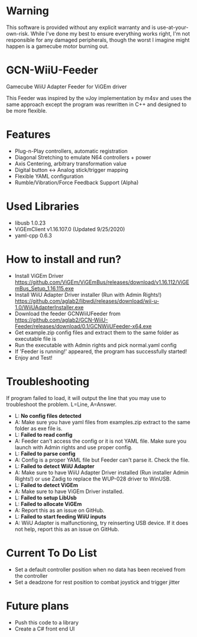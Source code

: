 # Warning
This software is provided without any explicit warranty and is use-at-your-own-risk. While I've done my best to ensure everything works right, I'm not responsible for any damaged peripherals, though the worst I imagine might happen is a gamecube motor burning out.

# GCN-WiiU-Feeder
Gamecube WiiU Adapter Feeder for ViGEm driver

This Feeder was inspired by the vJoy implementation by m4sv and uses the same approach except the program was rewritten in C++ and designed to be more flexible.

# Features
* Plug-n-Play controllers, automatic registration
* Diagonal Stretching to emulate N64 controllers + power
* Axis Centering, arbitrary transformation value
* Digital button <-> Analog stick/trigger mapping
* Flexible YAML configuration
* Rumble/Vibration/Force Feedback Support (Alpha)

# Used Libraries
* libusb 1.0.23
* ViGEmClient v1.16.107.0 (Updated 9/25/2020)
* yaml-cpp 0.6.3

# How to install and run?
* Install ViGEm Driver https://github.com/ViGEm/ViGEmBus/releases/download/v1.16.112/ViGEmBus_Setup_1.16.115.exe
* Install WiiU Adapter Driver installer (Run with Admin Rights!) https://github.com/aglab2/libwdi/releases/download/wii-u-1.0/WiiUAdapterInstaller.exe
* Download the feeder GCNWiiUFeeder from https://github.com/aglab2/GCN-WiiU-Feeder/releases/download/0.1/GCNWiiUFeeder-x64.exe
* Get example.zip config files and extract them to the same folder as executable file is
* Run the executable with Admin rights and pick normal.yaml config
* If 'Feeder is running!' appeared, the program has successfully started!
* Enjoy and Test!

# Troubleshooting
If program failed to load, it will output the line that you may use to troubleshoot the problem. L=Line, A=Answer.
* L: **No config files detected**
* A: Make sure you have yaml files from examples.zip extract to the same folder as exe file is.
* L: **Failed to read config**
* A: Feeder can't access the config or it is not YAML file. Make sure you launch with Admin rights and use proper config.
* L: **Failed to parse config**
* A: Config is a proper YAML file but Feeder can't parse it. Check the file.
* L: **Failed to detect WiiU Adapter**
* A: Make sure to have WiiU Adapter Driver installed (Run installer Admin Rights!) or use Zadig to replace the WUP-028 driver to WinUSB.
* L: **Failed to detect ViGEm**
* A: Make sure to have ViGEm Driver installed.
* L: **Failed to setup LibUsb**
* L: **Failed to allocate ViGEm**
* A: Report this as an issue on GitHub.
* L: **Failed to start feeding WiiU inputs**
* A: WiiU Adapter is malfunctioning, try reinserting USB device. If it does not help, report this as an issue on GitHub.


# Current To Do List
* Set a default controller position when no data has been received from the controller
* Set a deadzone for rest position to combat joystick and trigger jitter

# Future plans
* Push this code to a library
* Create a C# front end UI
